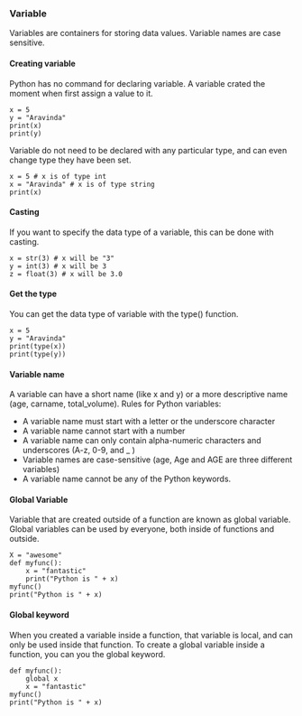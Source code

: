 ### Variable
Variables are containers for storing data values.
Variable names are case sensitive.

#### Creating variable
Python has no command for declaring variable. 
A variable crated the moment when first assign a value to it.
```
x = 5
y = "Aravinda"
print(x)
print(y)
```

Variable do not need to be declared with any particular type, and can even change type they have been set.
```
x = 5 # x is of type int
x = "Aravinda" # x is of type string
print(x)
```

#### Casting
If you want to specify  the data type of a variable, this can be done with casting.
```
x = str(3) # x will be "3"
y = int(3) # x will be 3
z = float(3) # x will be 3.0
```

#### Get the type
You can get the data type of variable with the type() function.
```
x = 5
y = "Aravinda"
print(type(x))
print(type(y))
```

#### Variable name
A variable can have a short name (like x and y) or a more descriptive name (age, carname, total_volume). Rules for Python variables:
* A variable name must start with a letter or the underscore character
* A variable name cannot start with a number
* A variable name can only contain alpha-numeric characters and underscores (A-z, 0-9, and _ )
* Variable names are case-sensitive (age, Age and AGE are three different variables)
* A variable name cannot be any of the Python keywords.

#### Global Variable
Variable that are created outside of a function are known as global variable.
Global variables can be used by everyone, both inside of functions and outside.
```
X = "awesome"
def myfunc():
    x = "fantastic" 
    print("Python is " + x)
myfunc()
print("Python is " + x)
```

#### Global keyword
When you created a variable inside a function, that variable is local, and can only be used inside that function.
To create a global variable inside a function, you can you the global keyword.
```
def myfunc():
    global x 
    x = "fantastic"
myfunc()
print("Python is " + x)
```
